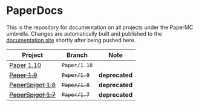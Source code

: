 # PaperDocs
This is the repository for documentation on all projects under the PaperMC umbrella.
Changes are automatically built and published to the [documentation site][doc-site-link] shortly after being pushed here.

| Project                                                            | Branch          | Note           |
|--------------------------------------------------------------------|-----------------|----------------|
| [Paper 1.10](https://paper.readthedocs.org/en/paper-1.10/)         | `Paper/1.10`    |                |
| ~~[Paper 1.9](https://paper.readthedocs.org/en/paper-1.9/)~~       | ~~`Paper/1.9`~~ | **deprecated** |
| ~~[PaperSpigot 1.8](https://paper.readthedocs.org/en/paper-1.8/)~~ | ~~`Paper/1.8`~~ | **deprecated** |
| ~~[PaperSpigot 1.7](https://paper.readthedocs.org/en/paper-1.7/)~~ | ~~`Paper/1.7`~~ | **deprecated** |


[doc-site-link]:https://paper.readthedocs.io/